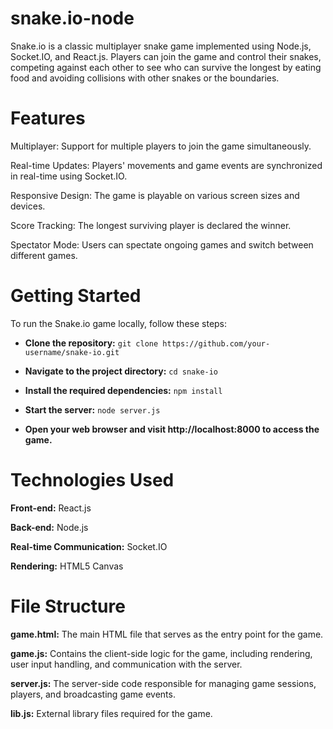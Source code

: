 # snake.io-node

Snake.io is a classic multiplayer snake game implemented using Node.js, Socket.IO, and React.js. Players can join the game and control their snakes, competing against each other to see who can survive the longest by eating food and avoiding collisions with other snakes or the boundaries.

# Features

Multiplayer: Support for multiple players to join the game simultaneously.

Real-time Updates: Players' movements and game events are synchronized in real-time using Socket.IO.

Responsive Design: The game is playable on various screen sizes and devices.

Score Tracking: The longest surviving player is declared the winner.

Spectator Mode: Users can spectate ongoing games and switch between different games.

# Getting Started

To run the Snake.io game locally, follow these steps:

- **Clone the repository:**
```git clone https://github.com/your-username/snake-io.git```

- **Navigate to the project directory:**
```cd snake-io```

- **Install the required dependencies:**
```npm install```

- **Start the server:**
```node server.js```

- **Open your web browser and visit http://localhost:8000 to access the game.**

# Technologies Used
**Front-end:** React.js

**Back-end:** Node.js

**Real-time Communication:** Socket.IO

**Rendering:** HTML5 Canvas

# File Structure

**game.html:** The main HTML file that serves as the entry point for the game.

**game.js:** Contains the client-side logic for the game, including rendering, user input handling, and communication with the server.

**server.js:** The server-side code responsible for managing game sessions, players, and broadcasting game events.

**lib.js:** External library files required for the game.
